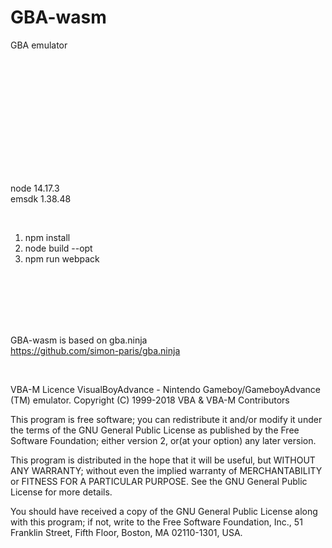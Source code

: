 # GBA-wasm
GBA emulator  

<br><br><br><br><br>


<br><br><br><br><br>

node 14.17.3  
emsdk  1.38.48  

<br>

1. npm install
2. node build --opt
3. npm run webpack

<br><br><br><br><br>

GBA-wasm is based on gba.ninja  
https://github.com/simon-paris/gba.ninja  

<br>

VBA-M Licence
VisualBoyAdvance - Nintendo Gameboy/GameboyAdvance (TM) emulator.
Copyright (C) 1999-2018 VBA & VBA-M Contributors 

This program is free software; you can redistribute it and/or modify
it under the terms of the GNU General Public License as published by
the Free Software Foundation; either version 2, or(at your option)
any later version.

This program is distributed in the hope that it will be useful,
but WITHOUT ANY WARRANTY; without even the implied warranty of
MERCHANTABILITY or FITNESS FOR A PARTICULAR PURPOSE.  See the
GNU General Public License for more details.

You should have received a copy of the GNU General Public License
along with this program; if not, write to the Free Software Foundation,
Inc., 51 Franklin Street, Fifth Floor, Boston, MA  02110-1301, USA.

